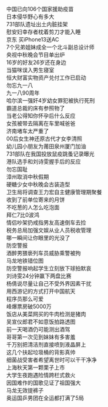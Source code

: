 中国已向106个国家援助疫苗  
日本侵华野心有多大  
731部队遗址出土内脏挂架  
慰安妇幸存者枕着剪刀才能入睡  
京东 买iPhone13送AC  
7个兄弟姐妹成全一个北斗副总设计师  
央视中秋晚会节目单出炉  
16岁的好友26岁还在身边  
当猫咪误入男生寝室  
恒大财富实物资产兑付工作已启动  
勿忘九一八  
九一八90周年  
哈尔滨一强奸4岁幼女罪犯被执行死刑  
霸道总裁的床有参照物了  
当老公得知你怀孕后什么反应  
女孩被带去隔离在车里喊爸爸  
济南堵车太严重了  
00后女生神还原古代才女李清照  
幼儿园小朋友为莆田泉州厦门加油  
731部队在我国投放鼠疫跳蚤记录曝光  
港队选手和刘诗雯握手后的反应  
勿忘国耻  
漳州取消中秋假期  
硬糖少女中秋晚会古装造型  
卫生局将调查王力宏自主健康管理期聚餐  
收到了前单位寄来的月饼  
不吃葱的人怎么吃泡面  
拜仁7比0波鸿  
情侣吵架扔戒指男友高速倒车去捡  
税务总局加强文娱从业人员税收管理  
哪一瞬间让你眼里的光没了  
防空警报  
酒醉男猥亵列车员威胁乘警被拘  
马龙地铁错位图  
防空警报响起学生立刻放下球拍默哀  
刘诗雯24分钟赢下两盘比赛  
杨倩说尽量让自己不受外界因素干扰  
用西游记的方式打开中国航天  
程序员那么可爱  
峰爆票房破5000万  
饭店从美菜网买的牛肉检测是猪肉  
吴宣仪郎君不如意饭拍路透图  
前一天喝酒仍可能测出酒驾  
哥哥第一次见到妹妹有多害羞  
千万别把清洁剂直接喷到液晶屏上  
这几个扶起垃圾桶的背影真帅  
细菌战受害者希望离世时可以干干净净  
上海秋天第一颗栗子上市  
大学生夜跑遇险情跨栏式救火  
因国难作的国歌见证了祖国强大  
马龙无效提裤子  
奥运国乒男团在全运都打满了5局  
